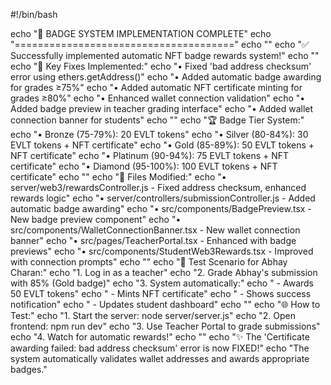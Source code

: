 #!/bin/bash

echo "🎉 BADGE SYSTEM IMPLEMENTATION COMPLETE"
echo "======================================"
echo ""
echo "✅ Successfully implemented automatic NFT badge rewards system!"
echo ""
echo "🔧 Key Fixes Implemented:"
echo "• Fixed 'bad address checksum' error using ethers.getAddress()"
echo "• Added automatic badge awarding for grades ≥75%"
echo "• Added automatic NFT certificate minting for grades ≥80%"
echo "• Enhanced wallet connection validation"
echo "• Added badge preview in teacher grading interface"
echo "• Added wallet connection banner for students"
echo ""
echo "🏆 Badge Tier System:"
echo "• Bronze (75-79%): 20 EVLT tokens"
echo "• Silver (80-84%): 30 EVLT tokens + NFT certificate"
echo "• Gold (85-89%): 50 EVLT tokens + NFT certificate"
echo "• Platinum (90-94%): 75 EVLT tokens + NFT certificate"
echo "• Diamond (95-100%): 100 EVLT tokens + NFT certificate"
echo ""
echo "📁 Files Modified:"
echo "• server/web3/rewardsController.js - Fixed address checksum, enhanced rewards logic"
echo "• server/controllers/submissionController.js - Added automatic badge awarding"
echo "• src/components/BadgePreview.tsx - New badge preview component"
echo "• src/components/WalletConnectionBanner.tsx - New wallet connection banner"
echo "• src/pages/TeacherPortal.tsx - Enhanced with badge previews"
echo "• src/components/StudentWeb3Rewards.tsx - Improved with connection prompts"
echo ""
echo "🎯 Test Scenario for Abhay Charan:"
echo "1. Log in as a teacher"
echo "2. Grade Abhay's submission with 85% (Gold badge)"
echo "3. System automatically:"
echo "   - Awards 50 EVLT tokens"
echo "   - Mints NFT certificate"
echo "   - Shows success notification"
echo "   - Updates student dashboard"
echo ""
echo "🌐 How to Test:"
echo "1. Start the server: node server/server.js"
echo "2. Open frontend: npm run dev"
echo "3. Use Teacher Portal to grade submissions"
echo "4. Watch for automatic rewards!"
echo ""
echo "✨ The 'Certificate awarding failed: bad address checksum' error is now FIXED!"
echo "The system automatically validates wallet addresses and awards appropriate badges."
